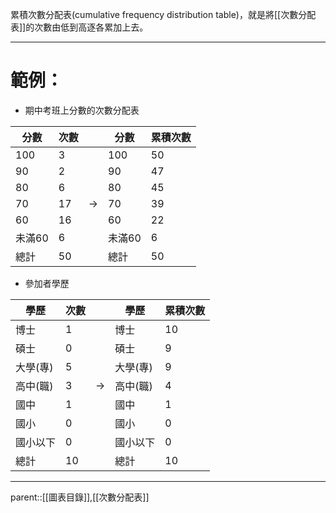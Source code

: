 累積次數分配表(cumulative frequency distribution table)，就是將[[次數分配表]]的次數由低到高逐各累加上去。
- - -
# 範例：
- 期中考班上分數的次數分配表

| 分數   | 次數  |               | 分數   | 累積次數 |
| ---- | --- | ------------- | ---- | ---- |
| 100  | 3   |               | 100  | 50   |
| 90   | 2   |               | 90   | 47   |
| 80   | 6   |               | 80   | 45   |
| 70   | 17  | $\rightarrow$ | 70   | 39   |
| 60   | 16  |               | 60   | 22   |
| 未滿60 | 6   |               | 未滿60 | 6    |
| 總計   | 50  |               | 總計   | 50   |

- 參加者學歷

| 學歷    | 次數  |               | 學歷    | 累積次數 |
| ----- | --- | ------------- | ----- | ---- |
| 博士    | 1   |               | 博士    | 10   |
| 碩士    | 0   |               | 碩士    | 9    |
| 大學(專) | 5   |               | 大學(專) | 9    |
| 高中(職) | 3   | $\rightarrow$ | 高中(職) | 4    |
| 國中    | 1   |               | 國中    | 1    |
| 國小    | 0   |               | 國小    | 0    |
| 國小以下  | 0   |               | 國小以下  | 0    |
| 總計    | 10  |               | 總計    | 10   |
- - -
parent::[[圖表目錄]],[[次數分配表]]